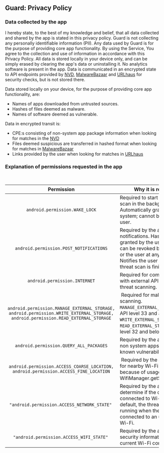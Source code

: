 ## Guard: Privacy Policy

### Data collected by the app

I hereby state, to the best of my knowledge and belief, that all data collected and shared by the app is stated in this privacy policy. 
Guard is not collecting any personally identifiable information (PII). Any data used by Guard is for the purpose of providing core app functionality. By using the Service, You agree to the collection and use of information in accordance with this Privacy Policy. 
All data is stored locally in your device only, and can be simply erased by clearing the app's data or uninstalling it. No analytics software is present in the app. Data is communicated in an encrypted state to API endpoints provided by [NVD](https://nvd.nist.gov/developers), [MalwareBazaar](https://bazaar.abuse.ch/api/) and [URLhaus](https://urlhaus.abuse.ch/api/) for security checks, but is not stored there.

Data stored locally on your device, for the purpose of providing core app functionality, are:

- Names of apps downloaded from untrusted sources.
- Hashes of files deemed as malware.
- Names of software deemed as vulnerable.

Data in encrypted transit is:

- CPE:s consisting of non-system app package information when looking for matches in the [NVD](https://nvd.nist.gov/developers)
- Files deemed suspicious are transferred in hashed format when looking for matches in [MalwareBazaar](https://bazaar.abuse.ch/)
- Links provided by the user when looking for matches in [URLhaus](https://urlhaus.abuse.ch/)

### Explanation of permissions requested in the app

<br/>

| Permission | Why it is required |
| :---: | --- |
| `android.permission.WAKE_LOCK` | Required to start the threat scan in the background. Automatically granted by the system; cannot be revoked by user. |
 `android.permission.POST_NOTIFICATIONS` | Required by the app to post notifications. Has to be granted by the user manually; can be revoked by the system or the user at any time. Notifies the user when a threat scan is finished. |
 `android.permission.INTERNET` | Required for communicating with external API:s when threat scanning. |
 `android.permission.MANAGE_EXTERNAL_STORAGE, android.permission.WRITE_EXTERNAL_STORAGE, android.permission.READ_EXTERNAL_STORAGE` | Required for malware scanning. `MANAGE_EXTERNAL_STORAGE` is for API level 33 and above, `WRITE_EXTERNAL_STORAGE` and `READ_EXTERNAL_STORAGE` for Api level 32 and below. |
 `android.permission.QUERY_ALL_PACKAGES` | Required by the app to get all non system apps to search for known vulnerabilities in them. |
 `android.permission.ACCESS_COARSE_LOCATION, android.permission.ACCESS_FINE_LOCATION` | Required by the app to search for nearby Wi-Fi devices, because of usage of WifiManager.getScanResults() | 
 `"android.permission.ACCESS_NETWORK_STATE"` | Required by the app to determine if the device is connected to Wi-Fi. By default, the threat scan is only running when the app is connected to an unmetered Wi-Fi. |
  `"android.permission.ACCESS_WIFI_STATE"` | Required by the app to get security information about the current Wi-Fi connection. |
 
